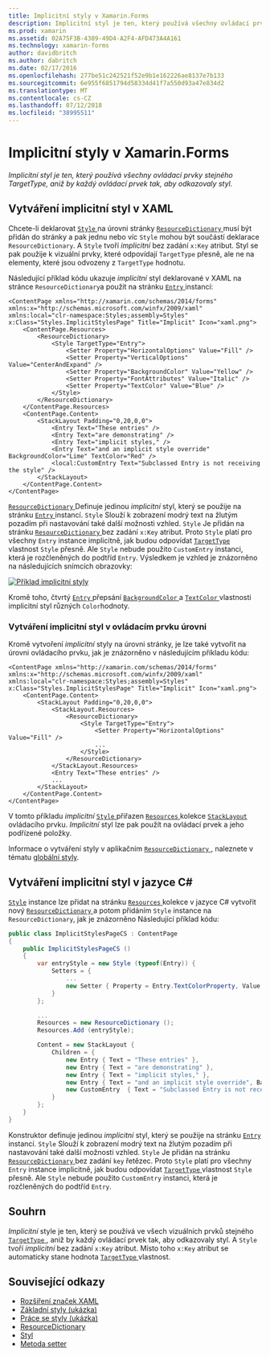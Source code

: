 ```yaml
---
title: Implicitní styly v Xamarin.Forms
description: Implicitní styl je ten, který používá všechny ovládací prvky stejného TargetType, aniž by každý ovládací prvek tak, aby odkazovaly styl.
ms.prod: xamarin
ms.assetid: 02A75F3B-4389-49D4-A2F4-AFD473A4A161
ms.technology: xamarin-forms
author: davidbritch
ms.author: dabritch
ms.date: 02/17/2016
ms.openlocfilehash: 277be51c242521f52e9b1e162226ae8137e7b133
ms.sourcegitcommit: 6e955f6851794d58334d41f7a550d93a47e834d2
ms.translationtype: MT
ms.contentlocale: cs-CZ
ms.lasthandoff: 07/12/2018
ms.locfileid: "38995511"
---
```

# <a name="implicit-styles-in-xamarinforms"></a>Implicitní styly v Xamarin.Forms

_Implicitní styl je ten, který používá všechny ovládací prvky stejného TargetType, aniž by každý ovládací prvek tak, aby odkazovaly styl._

## <a name="creating-an-implicit-style-in-xaml"></a>Vytváření implicitní styl v XAML

Chcete-li deklarovat [ `Style` ](xref:Xamarin.Forms.Style) na úrovni stránky [ `ResourceDictionary` ](xref:Xamarin.Forms.ResourceDictionary) musí být přidán do stránky a pak jednu nebo víc `Style` mohou být součástí deklarace `ResourceDictionary`. A `Style` tvoří *implicitní* bez zadání `x:Key` atribut. Styl se pak použije k vizuální prvky, které odpovídají `TargetType` přesně, ale ne na elementy, které jsou odvozeny z `TargetType` hodnotu.

Následující příklad kódu ukazuje *implicitní* styl deklarované v XAML na stránce `ResourceDictionary`a použít na stránku [ `Entry` ](xref:Xamarin.Forms.Entry) instancí:

```xaml
<ContentPage xmlns="http://xamarin.com/schemas/2014/forms" xmlns:x="http://schemas.microsoft.com/winfx/2009/xaml" xmlns:local="clr-namespace:Styles;assembly=Styles" x:Class="Styles.ImplicitStylesPage" Title="Implicit" Icon="xaml.png">
    <ContentPage.Resources>
        <ResourceDictionary>
            <Style TargetType="Entry">
                <Setter Property="HorizontalOptions" Value="Fill" />
                <Setter Property="VerticalOptions" Value="CenterAndExpand" />
                <Setter Property="BackgroundColor" Value="Yellow" />
                <Setter Property="FontAttributes" Value="Italic" />
                <Setter Property="TextColor" Value="Blue" />
            </Style>
        </ResourceDictionary>
    </ContentPage.Resources>
    <ContentPage.Content>
        <StackLayout Padding="0,20,0,0">
            <Entry Text="These entries" />
            <Entry Text="are demonstrating" />
            <Entry Text="implicit styles," />
            <Entry Text="and an implicit style override" BackgroundColor="Lime" TextColor="Red" />
            <local:CustomEntry Text="Subclassed Entry is not receiving the style" />
        </StackLayout>
    </ContentPage.Content>
</ContentPage>
```

[ `ResourceDictionary` ](xref:Xamarin.Forms.ResourceDictionary) Definuje jedinou *implicitní* styl, který se použije na stránku [ `Entry` ](xref:Xamarin.Forms.Entry) instancí. `Style` Slouží k zobrazení modrý text na žlutým pozadím při nastavování také další možnosti vzhled. `Style` Je přidán na stránku [ `ResourceDictionary` ](xref:Xamarin.Forms.ResourceDictionary) bez zadání `x:Key` atribut. Proto `Style` platí pro všechny `Entry` instance implicitně, jak budou odpovídat [ `TargetType` ](xref:Xamarin.Forms.Style.TargetType) vlastnost `Style` přesně. Ale `Style` nebude použito `CustomEntry` instanci, která je rozčleněných do podtříd `Entry`. Výsledkem je vzhled je znázorněno na následujících snímcích obrazovky:

[![](implicit-images/implicit-styles.png "Příklad implicitní styly")](implicit-images/implicit-styles-large.png#lightbox "příklad implicitní styly")

Kromě toho, čtvrtý [ `Entry` ](xref:Xamarin.Forms.Entry) přepsání [ `BackgroundColor` ](xref:Xamarin.Forms.VisualElement.BackgroundColor) a [ `TextColor` ](xref:Xamarin.Forms.Entry.TextColor) vlastnosti implicitní styl různých `Color`hodnoty.

### <a name="creating-an-implicit-style-at-the-control-level"></a>Vytváření implicitní styl v ovládacím prvku úrovni

Kromě vytvoření *implicitní* styly na úrovni stránky, je lze také vytvořit na úrovni ovládacího prvku, jak je znázorněno v následujícím příkladu kódu:

```xaml
<ContentPage xmlns="http://xamarin.com/schemas/2014/forms" xmlns:x="http://schemas.microsoft.com/winfx/2009/xaml" xmlns:local="clr-namespace:Styles;assembly=Styles" x:Class="Styles.ImplicitStylesPage" Title="Implicit" Icon="xaml.png">
    <ContentPage.Content>
        <StackLayout Padding="0,20,0,0">
            <StackLayout.Resources>
                <ResourceDictionary>
                    <Style TargetType="Entry">
                        <Setter Property="HorizontalOptions" Value="Fill" />
                        ...
                    </Style>
                </ResourceDictionary>
            </StackLayout.Resources>
            <Entry Text="These entries" />
            ...
        </StackLayout>
    </ContentPage.Content>
</ContentPage>
```

V tomto příkladu *implicitní* [ `Style` ](xref:Xamarin.Forms.Style) přiřazen [ `Resources` ](xref:Xamarin.Forms.VisualElement.Resources) kolekce [ `StackLayout` ](xref:Xamarin.Forms.StackLayout)ovládacího prvku. *Implicitní* styl lze pak použít na ovládací prvek a jeho podřízené položky.

Informace o vytváření styly v aplikačním [ `ResourceDictionary` ](xref:Xamarin.Forms.ResourceDictionary), naleznete v tématu [globální styly](~/xamarin-forms/user-interface/styles/application.md).

## <a name="creating-an-implicit-style-in-c35"></a>Vytváření implicitní styl v jazyce C&#35;

[`Style`](xref:Xamarin.Forms.Style) instance lze přidat na stránku [ `Resources` ](xref:Xamarin.Forms.VisualElement.Resources) kolekce v jazyce C# vytvořit nový [ `ResourceDictionary` ](xref:Xamarin.Forms.ResourceDictionary)a potom přidáním `Style` instance na `ResourceDictionary`, jak je znázorněno Následující příklad kódu:

```csharp
public class ImplicitStylesPageCS : ContentPage
{
    public ImplicitStylesPageCS ()
    {
        var entryStyle = new Style (typeof(Entry)) {
            Setters = {
                ...
                new Setter { Property = Entry.TextColorProperty, Value = Color.Blue }
            }
        };

        ...
        Resources = new ResourceDictionary ();
        Resources.Add (entryStyle);

        Content = new StackLayout {
            Children = {
                new Entry { Text = "These entries" },
                new Entry { Text = "are demonstrating" },
                new Entry { Text = "implicit styles," },
                new Entry { Text = "and an implicit style override", BackgroundColor = Color.Lime, TextColor = Color.Red },
                new CustomEntry  { Text = "Subclassed Entry is not receiving the style" }
            }
        };
    }
}
```

Konstruktor definuje jedinou *implicitní* styl, který se použije na stránku [ `Entry` ](xref:Xamarin.Forms.Entry) instancí. `Style` Slouží k zobrazení modrý text na žlutým pozadím při nastavování také další možnosti vzhled. `Style` Je přidán na stránku [ `ResourceDictionary` ](xref:Xamarin.Forms.ResourceDictionary) bez zadání `key` řetězec. Proto `Style` platí pro všechny `Entry` instance implicitně, jak budou odpovídat [ `TargetType` ](xref:Xamarin.Forms.Style.TargetType) vlastnost `Style` přesně. Ale `Style` nebude použito `CustomEntry` instanci, která je rozčleněných do podtříd `Entry`.

## <a name="summary"></a>Souhrn

*Implicitní* style je ten, který se používá ve všech vizuálních prvků stejného [ `TargetType` ](xref:Xamarin.Forms.Style.TargetType), aniž by každý ovládací prvek tak, aby odkazovaly styl. A `Style` tvoří *implicitní* bez zadání `x:Key` atribut. Místo toho `x:Key` atribut se automaticky stane hodnota [ `TargetType` ](xref:Xamarin.Forms.Style.TargetType) vlastnost.



## <a name="related-links"></a>Související odkazy

- [Rozšíření značek XAML](~/xamarin-forms/xaml/xaml-basics/xaml-markup-extensions.md)
- [Základní styly (ukázka)](https://developer.xamarin.com/samples/xamarin-forms/UserInterface/Styles/BasicStyles/)
- [Práce se styly (ukázka)](https://developer.xamarin.com/samples/xamarin-forms/WorkingWithStyles/)
- [ResourceDictionary](xref:Xamarin.Forms.ResourceDictionary)
- [Styl](xref:Xamarin.Forms.Style)
- [Metoda setter](xref:Xamarin.Forms.Setter)
